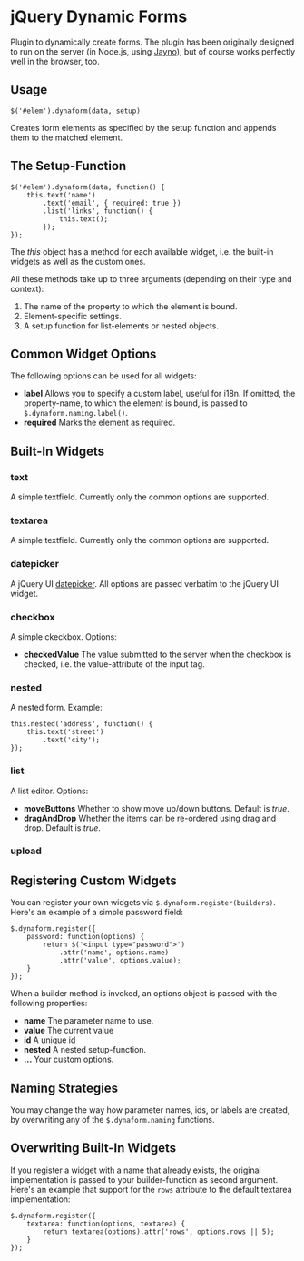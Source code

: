 jQuery Dynamic Forms
====================

Plugin to dynamically create forms. The plugin has been originally designed to run on the server (in Node.js, using [Jayno](http://github.com/fgnass/jayno)), but of course works perfectly well in the browser, too.

## Usage

    $('#elem').dynaform(data, setup)

Creates form elements as specified by the setup function and appends them to the matched element.

## The Setup-Function

	$('#elem').dynaform(data, function() {
		this.text('name')
			.text('email', { required: true })
			.list('links', function() {
				this.text();
			});
	});

The *this* object has a method for each available widget, i.e. the built-in widgets as well as the custom ones.

All these methods take up to three arguments (depending on their type and context):

 1. The name of the property to which the element is bound.
 2. Element-specific settings.
 3. A setup function for list-elements or nested objects. 

## Common Widget Options

The following options can be used for all widgets:

 * **label** Allows you to specify a custom label, useful for i18n. If omitted, the property-name, to which the element is bound, is passed to `$.dynaform.naming.label()`.
 * **required** Marks the element as required.

## Built-In Widgets

### text

A simple textfield. Currently only the common options are supported.

### textarea

A simple textfield. Currently only the common options are supported.

### datepicker

A jQuery UI [datepicker](http://jqueryui.com/demos/datepicker/). All options are passed verbatim to the jQuery UI widget.

### checkbox

A simple ckeckbox. Options:

 * **checkedValue** The value submitted to the server when the checkbox is checked, i.e. the value-attribute of the input tag.

### nested

A nested form. Example:

    this.nested('address', function() {
		this.text('street')
			.text('city');
	});

### list

A list editor. Options:

 * **moveButtons** Whether to show move up/down buttons. Default is *true*.
 * **dragAndDrop** Whether the items can be re-ordered using drag and drop. Default is *true*.
 
### upload

## Registering Custom Widgets

You can register your own widgets via `$.dynaform.register(builders)`. Here's an example of a simple password field:

    $.dynaform.register({
		password: function(options) {
			return $('<input type="password">')
				.attr('name', options.name)
				.attr('value', options.value);
		}
	});

When a builder method is invoked, an options object is passed with the following properties:

* **name** The parameter name to use.
* **value** The current value
* **id** A unique id
* **nested** A nested setup-function.
* **...** Your custom options.

## Naming Strategies

You may change the way how parameter names, ids, or labels are created, by overwriting any of the `$.dynaform.naming` functions.

## Overwriting Built-In Widgets

If you register a widget with a name that already exists, the original implementation is passed to your builder-function as second argument. Here's an example that support for the `rows` attribute to the default textarea implementation:

	$.dynaform.register({
		textarea: function(options, textarea) {
			return textarea(options).attr('rows', options.rows || 5);
		}
	});
